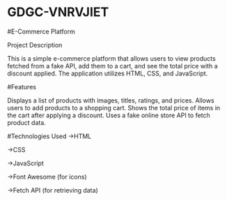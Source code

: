 ﻿# GDGC-VNRVJIET

#E-Commerce Platform


Project Description


This is a simple e-commerce platform that allows users to view products fetched from a fake API, add them to a cart, and see the total price with a discount applied. The application utilizes HTML, CSS, and JavaScript.

#Features


Displays a list of products with images, titles, ratings, and prices.
Allows users to add products to a shopping cart.
Shows the total price of items in the cart after applying a discount.
Uses a fake online store API to fetch product data.


#Technologies Used
->HTML

->CSS

->JavaScript

->Font Awesome (for icons)

->Fetch API (for retrieving data)
